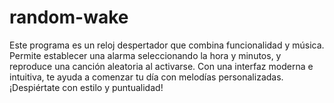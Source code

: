 # random-wake
Este programa es un reloj despertador que combina funcionalidad y música. Permite establecer una alarma seleccionando la hora y minutos, y reproduce una canción aleatoria al activarse. Con una interfaz moderna e intuitiva, te ayuda a comenzar tu día con melodías personalizadas. ¡Despiértate con estilo y puntualidad!
